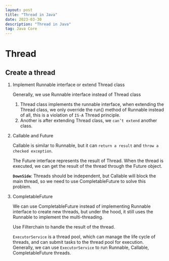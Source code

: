 ```yaml
---
layout: post
title: "Thread in Java"
date: 2023-03-30
description: "Thread in Java"
tag: Java Core
---
```


# Thread

## Create a thread

1. Implement Runnable interface or extend Thread class

   Generally, we use Runnable interface instead of Thread class

   1. Thread class implements the runnable interface, when extending the Thread class, we only override the run() method of Runnable instead of all, this is a violation of `IS-A` Thread principle.
   2. Another is after extending Thread class, we `can’t extend` another class.

2. Callable and Future

   Callable is similar to Runnable, but it can `return a result` and `throw a checked exception`.

   The Future interface represents the result of Thread. When the thread is executed, we can get the result of the thread through the Future object.

   **`DownSide`**: Threads should be independent, but Callable will block the main thread, so we need to use CompletableFuture to solve this problem.

3. CompletableFuture

   We can use CompletableFuture instead of implementing
   Runnable interface to create new threads, but under the hood, it still uses the Runnable to implement the multi-threading.

   Use Filterchain to handle the result of the thread.

   `ExecutorService` is a thread pool, which can manage the life cycle of threads, and can submit tasks to the thread pool for execution. Generally, we can use `ExecutorService` to run Runnable, Callable, CompletableFuture threads.
